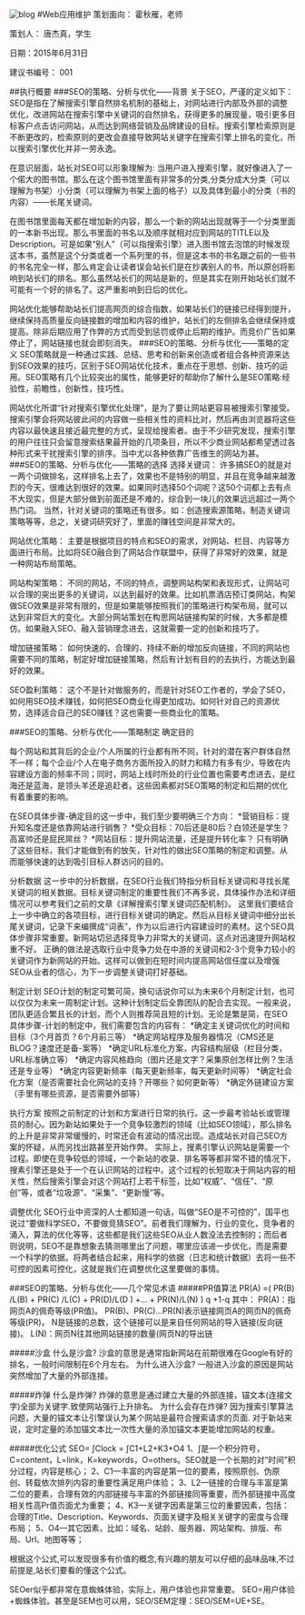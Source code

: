 ![blog](http://cl.ly/image/1h1C1f453P0J/blog.jpg)
#Web应用维护
策划面向： 霍秋雁，老师

策划人： 唐杰真，学生

日期：2015年6月31日

建议书编号： 001
			
##执行概要
###SEO的策略、分析与优化——背景
关于SEO，严谨的定义如下：SEO是指在了解搜索引擎自然排名机制的基础上，对网站进行内部及外部的调整优化，改进网站在搜索引擎中关键词的自然排名，获得更多的展现量，吸引更多目标客户点击访问网站，从而达到网络营销及品牌建设的目标。搜索引擎检索原则是不断更改的，检索原则的更改会直接导致网站关键字在搜索引擎上排名的变化，所以搜索引擎优化并非一劳永逸。

在意识层面，站长对SEO可以形象理解为: 当用户进入搜索引擎，就好像进入了一个偌大的图书馆。那么在这个图书馆里面有非常多的分类,分类分成大分类（可以理解为书架）小分类（可以理解为书架上面的格子）以及具体到最小的分类（书的内容）——长尾关键词。

在图书馆里面每天都在增加新的内容，那么一个新的网站出现就等于一个分类里面的一本新书出现。那么书里面的书名以及顺序就相对应到网站的TITLE以及Description。可是如果“别人”（可以指搜索引擎）进入图书馆去泡馆的时候发现这本书，虽然是这个分类或者一个系列里的书，但是这本书的书名跟之前的一些书的书名完全一样，那么肯定会让读者误会站长们是在抄袭别人的书，所以原创将影响到站长们的排名。那么虽然站长们的网站是新的，但是其实在刚开始站长们就不可能有一个好的排名了。这严重影响到日后的优化。

网站优化能够帮助站长们提高网页的综合指数，如果站长们的链接已经得到提升，继续保持高质量反向链接数的增加和内容的维护，站长们的左侧排名会继续保持或提高。除非后期应用了作弊的方式而受到惩罚或停止后期的维护。而竞价广告如果停止了，网站链接也就会即刻消失。
###SEO的策略、分析与优化——策略的定义
SEO策略就是一种通过实践、总结、思考和创新来创造或者组合各种资源来达到SEO效果的技巧，区别于SEO网站优化技术，重点在于思想、创新、技巧的运用。SEO策略有几个比较突出的属性，能够更好的帮助你了解什么是SEO策略:经验性，前瞻性，创新性，技巧性。

网站优化所谓“针对搜索引擎优化处理”，是为了要让网站更容易被搜索引擎接受。搜索引擎会将网站彼此间的内容做一些相关性的资料比对，然后再由浏览器将这些内容以最快速且接近最完整的方式，呈现给搜索者。由于不少研究发现，搜索引擎的用户往往只会留意搜索结果最开始的几项条目，所以不少商业网站都希望透过各种形式来干扰搜索引擎的排序。当中尤以各种依靠广告维生的网站为甚。
###SEO的策略、分析与优化——策略的选择
选择关键词：
许多搞SEO的就是对一两个词做排名，这样排名上去了，效果也不是特别的明显，并且在竞争越来越激烈的今天，很难达到很好的效果。如果同时选择50个词呢？这50个词都上去有点不大现实，但是大部分做到前面还是不难的，综合到一块儿的效果远远超过一两个热门词。
当然，针对关键词的策略还有很多。如：创造搜索源策略，制造关键词策略等等，总之，关键词研究好了，里面的赚钱空间是非常大的。

网站优化策略：
主要是根据项目的特点和SEO的需求，对网站、栏目、内容等方面进行布局。比如将SEO融合到了网站合作联盟中，获得了非常好的效果，就是一种网站布局策略。

网站构架策略：
不同的网站，不同的特点，调整网站构架和表现形式，让网站可以合理的突出更多的关键词，以达到最好的效果。比如机票酒店预订类网站，构架做SEO效果是非常有限的，但是如果能够按照我们的策略进行构架布局，就可以达到非常巨大的变化。大部分网站策划在构思网站链接构架的时候，大多都是模仿。如果融入SEO、融入营销理念进去，这就需要一定的创新和技巧了。

增加链接策略：
如何快速的、合理的、持续不断的增加反向链接，不同的网站也需要不同的策略，制定好增加链接策略，然后有计划有目的的去执行，方能达到最好的效果。

SEO盈利策略：
这个不是针对做服务的，而是针对SEO工作者的，学会了SEO，如何用SEO技术赚钱，如何把SEO商业化得更加成功。如何针对自己的资源优势，选择适合自己的SEO赚钱？这也需要一些商业化的策略。

###SEO的策略、分析与优化——策略制定
确定目的

每个网站和其背后的企业/个人所属的行业都有所不同，针对的潜在客户群体自然不一样；每个企业/个人在电子商务方面所投入的财力和精力有多有少，导致在内容建设方面的频率不同；同时，网站上线时所处的行业位置也需要考虑进去，是红海还是蓝海，是领头羊还是追赶者。这些因素都对SEO策略的制定和后期的优化有着重要的影响。

在SEO具体步骤-确定目的这一步中，我们至少要明确三个方向：
*营销目标：提升知名度还是依靠网站进行销售？
*受众目标：70后还是80后？白领还是学生？高富帅还是屁民屌丝？
*网站目标：提升网站流量，还是提升转化率？
只有明确了这些目标，我们才能做到有的放矢，针对性的做出SEO策略的制定和调整。从而能够快速的达到吸引目标人群访问的目的。

分析数据
这一步中的分析数据，在SEO行业我们特指分析目标关键词和寻找长尾关键词的相关数据。目标关键词制定的重要性我们不再多说，具体操作办法和详细情况可以参考我们之前的文章《详解搜索引擎关键词匹配机制》。
这里我们要结合上一步中确立的各项目标，进行目标关键词的确定。然后从目标关键词中细分出长尾关键词，记录下来编撰成“词表”，作为以后进行内容建设时的素材。这个SEO具体步骤非常重要。新网站切忌选择竞争力非常大的关键词，这点对迅速提升网站权重不好。
正确的做法是选取行业中竞争力处在中游的关键词和2-3个竞争力较小的关键词作为新网站的开始。这样可以做到在短时间内提高网站信任度以及增强SEO从业者的信心，为下一步调整关键词打好基础。

制定计划
SEO计划的制定可繁可简，换句话说你可以为未来6个月制定计划，也可以仅仅为未来一周制定计划。这种计划制定后全靠团队的配合去实现。一般来说，团队更适合繁且长的计划，而个人则推荐简且短的计划。无论是繁是简，在SEO具体步骤-计划的制定中，我们需要包含的内容有：
*确定主关键词优化的时间和目标（3个月首页？6个月前三等）
*确定网站程序及服务器情况（CMS还是BLOG？速度还是备-案等）
*确定URL标准化方案，内容结构层级（栏目分类，URL标准确立等）
*确定内容风格趋向（图片还是文字？采集原创怎样比例？生活还是专业等）
*确定内容更新频率（每天更新频率，每天更新时间等）
*确定社会化方案（是否需要社会化网站的支持？开哪些？如何更新等）
*确定外链建设方案（手里有哪些资源，是否需要外部等）

执行方案
按照之前制定的计划和方案进行日常的执行。这一步最考验站长或管理员的耐心。因为新站如果处于一个竞争较激烈的领域（比如SEO领域），那么排名的上升是非常非常缓慢的，时常还会有波动的情况出现。造成站长对自己SEO方案的怀疑，从而另找出路甚至开始作弊。
实际上，搜素引擎认识网站是需要一个过程。即使在竞争较低的领域，一个新站的收录、排名等等都非常不错的情况下，搜素引擎还是处于一个在认识网站的过程中。这个过程的长短取决于网站内容的相关性，然后搜索引擎会对这个网站打上若干标签，比如“权威”、“信任”、“原创”等，或者“垃圾源”、“采集”、“更新慢”等。

调整优化
SEO行业中资深的人士都知道一句话，叫做“SEO是不可控的”，国平也说过“要做科学SEO，不要做竞猜SEO”。前者我们理解为，行业的变化，竞争者的涌入，算法的优化等等，这些都是我们这些SEO从业人数没法去控制的；而后者则说明，SEO不是靠想象去猜测哪里出了问题，哪里应该进一步优化，而是需要一个科学的依据。将两者结合起来，用科学的依据（日志和统计数据）去将一些不可控的因素可控化，这就是我们在调整优化这里要做的事情。

###SEO的策略、分析与优化——几个常见术语
#####PR值算法 
PR(A) =( PR(B) /L(B) + PR(C) /L(C) + PR(D)/L(D ) +... + PR(N)/L(N) ) q +1-q
其中：
PR(A)：指网页A的佩奇等级(PR值)。
PR(B)、PR(C)...PR(N)表示链接网页A的网页N的佩奇等级(PR)。
N是链接的总数，这个链接可以是来自任何网站的导入链接(反向链接)。
L(N)：网页N往其他网站链接的数量(网页N的导出链


#####沙盒
什么是沙盒? 
沙盒的意思是通常指新网站在前期很难在Google有好的排名，一般时间限制在6个月左右。
为什么进入沙盒? 
一般进入沙盒的原因是网站突然增加了大量的外部连接。

#####炸弹
什么是炸弹? 
炸弹的意思是通过建立大量的外部连接，锚文本(连接文字)全部为关键字.致使网站强行上升排名。
为什么会存在炸弹? 
因为搜索引擎算法问题，大量的锚文本让引擎误认为某个网站是最符合搜索请求的页面.
对于新站来说，定时定量的添加锚文本比一次性大量的添加锚文本更能增加网站的权重。

#####优化公式
SEO= ∫Clock = ∫C1+L2+K3+O4
1、∫是一个积分符号，C=content，L=link，K=keywords，O=others。SEO就是一个长期的对“时间”积分过程，内容是核心；
2、C1—丰富的内容是第一位的要素，按照原创、伪原创、转载依次排列内容的重要性满足用户体验；
3、L2—链接的合理与丰富是第二位的要素，合理有效的内部链接与丰富的外部链接同等重要，而外部链接中高度相关性高Pr值页面尤为重要；
4、K3—关键字因素是第三位的重要因素，包括：合理的Title、Description、Keywords、页面关键字及相关关键字的密度与合理布局；
5、O4—其它因素，比如：域名、站龄、服务器、网站架构、排版、布局、Url、地图等等；

根据这个公式,可以发现很多有价值的概念,有兴趣的朋友可以仔细的品味品味,不过前提是,站长们要看的懂这个公式。

SEOer似乎都非常在意蜘蛛体验，实际上，用户体验也非常重要。
SEO=用户体验+蜘蛛体验。甚至是SEM也可以用，SEO/SEM定理：SEO/SEM=UE+SE。